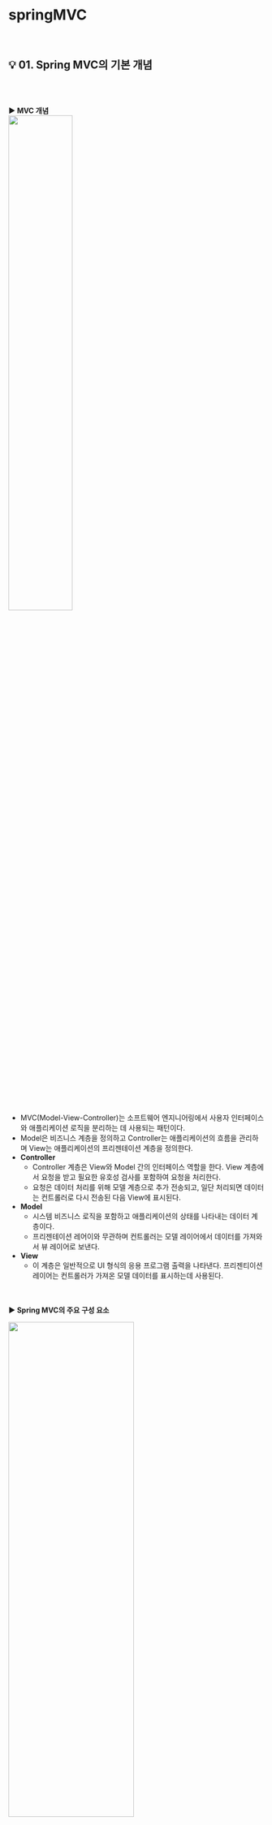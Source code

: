 # springMVC
</br>

## :bulb: 01. Spring MVC의 기본 개념

</br></br>

<b> :arrow_forward: MVC 개념 </b>
</br>
<img src="https://user-images.githubusercontent.com/86214493/128589219-90e6c612-2037-40ed-a9b2-a21fadcf0415.png" width="50%" height="50%"/>

+ MVC(Model-View-Controller)는 소프트웨어 엔지니어링에서 사용자 인터페이스와 애플리케이션 로직을 분리하는 데 사용되는 패턴이다. 
+ Model은 비즈니스 계층을 정의하고 Controller는 애플리케이션의 흐름을 관리하며 View는 애플리케이션의 프리젠테이션 계층을 정의한다.
+ <b> Controller </b>
  * Controller 계층은 View와 Model 간의 인터페이스 역할을 한다. View 계층에서 요청을 받고 필요한 유호성 검사를 포함하여 요청을 처리한다.
  * 요청은 데이터 처리를 위해 모델 계층으로 추가 전송되고, 일단 처리되면 데이터는 컨트롤러로 다시 전송된 다음 View에 표시된다. 
+ <b> Model </b>
  * 시스템 비즈니스 로직을 포함하고 애플리케이션의 상태를 나타내는 데이터 계층이다.
  * 프리젠테이션 레어이와 무관하며 컨트롤러는 모델 레이어에서 데이터를 가져와서 뷰 레이어로 보낸다.
+ <b> View </b>
  * 이 계층은 일반적으로 UI 형식의 응용 프로그램 출력을 나타낸다. 프리젠티이션 레이어는 컨트롤러가 가져온 모델 데이터를 표시하는데 사용된다. 

</br></br>
<b> :arrow_forward: Spring MVC의 주요 구성 요소 </b>

<img src="https://user-images.githubusercontent.com/86214493/128589240-bbc8d242-6673-406b-a426-5349d4878a73.png" width="70%" height="50%"/>

</br>

+ <b> DispatcherServlet : </b> 클라이언트의 요청을 전달 받는다.
+ <b> HandlerMapping : </b> 클라이언트의 요청 URL을 어떤 컨트롤러가 처리할지를 결정한다. 
+ <b> HandlerAdapter : </b> 컨트롤러 안에 있는 메소드들 중에 적합한 메소드를 선택해준다.
+ <b> Controller : </b> 클라이언트 요청을 처리한 뒤, 그 결과를 DispatcherServlet에게 알려준다. 
+ <b> ViewResolver : </b> 가장 적합한 View를 찾아준다.
+ <b> View : </b> 컨트롤러의 처리 결과 화면을 생성한다. 
+ <b> ModelAndView : </b> 데이터와 뷰의 이름을 전달하는 객체
+ <b> Model : </b> 뷰에 데이터만을 전달하기 위한 객체


</br></br>

<b> :arrow_forward: Spring MVC의 처리 순서 </b>

1. 클라이언트가 서버에 어떤 요청을 한다면 스프링에서 제공하는 DispatcherServlet이라는 서블릿이 요청을 가로챈다. (web.xml에 설정)
</br></br>
3. 요청을 가로챈 DispatcherServlet은 HandlerMapping에게 어떤 컨트롤러에게 요청을 위임하면 좋을지 물어본다.
(HandlerMapping은 setvlet-context.xml에서 @controller로 등록한 것들을 이미 스캔해서 찾아놨기 때문에 어느 컨트롤러에게 요청을 위임해야할지 알고 있다.)
</br></br>
3. 요청에 매핑된 컨트롤러가 있다면 @RequestMapping을 통하여 요청을 처리할 메서드에게 도달한다.
</br></br>
4. 컨트롤러에서는 해당 요청을 처리할 <b> Service </b>를 <b> 주입(DI) 받아 </b> 비즈니스 로직을 Service에게 위임하게 된다.
</br></br>
5. Service에서는 요청에 필요한 작업 대부분(코딩)을 담당하여 데이터베이스에 접근이 필요하면 <b> DAO </b> 를 주입받아 DB처리는 DAO에게 위임하게 된다.
</br></br>
6.  DAO는 mybatis(또는 hibernate 등) 설정을 이용해서 SQL 쿼리를 날려 DB에 저장되어 있는 정보를 받아 서비스에게 다시 돌려준다.
(이때, 보통 Request와 함께 날라온 DTO 객체로부터 DB 조회에 필요한 데이터를 받아와 쿼리를 만들어 보내고, 결과로 받은 Entity 객체를 가지고 Response에 필요한 DTO 객체로 변환한다.)
</br></br>
7. 모든 비지니스 로직을 끝낸 Service가 결과물을 컨트롤러에게 넘긴다.
</br></br>
8. 결과물을 받은 컨트롤러는 필요에 따라 Model 객체에 결과물을 넣거나, 어떤 View(jsp) 파일을 보여줄 것인지 등의 정보를 담아 DispatcherServlet에게 보낸다.
</br></br>
9. DispatcherServlet은 viewResolver에게 받은 뷰의 대한 정보를 넘긴다.
</br></br>
10. viewResolver는 해당 JSP를 찾아서 (응답할 View를 찾음) Dispatcher에게 알려준다.
(servlet-context.xml에서 suffix, prefix를 통해 /WEB-INF/views/index.jsp 이렇게 만들어주는것도 viewResolver)
</br></br>
11. Dispatcher은 응답할 view에게 Render를 지시하고 View는 응답 로직을 처리한다.
</br></br>
12. 결과적으로 DispatcherServlet이 클라이언트에게 렌더링된 View를 응답한다. 


</br></br></br>

## :bulb: 02. 프로젝트 셋팅

</br></br>

<b> :arrow_forward: DispatcherServlet </b>

> + Servlet/JSP에서 사용자 요청이 발생하면 이 요청 정보를 해석하고 개발자가 만든 코드를 동작시키는 첫번째 서블릿이다.
> + Spring MVC는 DispatcherServlet을 확대하여 Spring Framework가 가지고 있는 기능을 사용할 수 있도록 이 클래스를 재정의하고 있다.
> + Spring MVC 프로젝트 설정에서 가장 먼저 해야 하는 일은 DispatcherServlet 클래스를 Spring MVC에서 재정의한 클래스로 설정하는 일이다. 

</br>

<b> :arrow_forward: 설정 방식 </b>
> + Spring MVC 프로젝트를 설정하는 방식은 XML을 이용하는 방법과 Java 코드를 활용하는 방법이 있다.

</br>

 #### <b> :eyes: 공통 </b>

 + <b> 프로젝트 생성 </b>
   + File -> New -> Dynamic Web Project 
   + 프로젝트 마우스 오른쪽 버튼 -> Configure -> Convert to Maver Project

</br>

<img src="https://user-images.githubusercontent.com/86214493/128590537-ae98229f-f447-485c-815d-14dde9df1e3f.png" width="40%" height="50%"/>
<img src="https://user-images.githubusercontent.com/86214493/128590543-191c1e10-3ed1-46c0-8122-e593d9677a97.png" width="40%" height="50%"/>
<img src="https://user-images.githubusercontent.com/86214493/128590552-4080ee51-dbf3-42db-8e58-ab8f80b05c84.png" width="40%" height="50%"/>

</br>

 + <b> pom.xml </b>

 <b> &nbsp;  &nbsp; &nbsp; □ servlet-api </b>
 
 </br>
 
<img src="https://user-images.githubusercontent.com/86214493/128590784-efc9dda5-0d56-4419-8cdf-0a98108005d5.png" width="40%" height="50%"/>
    
</br>
    
 ```xml
     <!-- https://mvnrepository.com/artifact/javax.servlet/javax.servlet-api -->
     <dependency>
        <groupId>javax.servlet</groupId>
        <artifactId>javax.servlet-api</artifactId>
        <version>4.0.1</version>
        <scope>provided</scope>
     </dependency>
 ```
    
 </br></br>
    
 <b> &nbsp; &nbsp;  &nbsp; □ jsp-api </b>
 
 </br>
 
 <img src="https://user-images.githubusercontent.com/86214493/128590847-d80cab62-fd45-40fc-be7d-63313c34ad97.png" width="40%" height="50%"/>
    
 </br>
    
 ```xml

    <!-- https://mvnrepository.com/artifact/javax.servlet.jsp/javax.servlet.jsp-api -->
   <dependency>
       <groupId>javax.servlet.jsp</groupId>
       <artifactId>javax.servlet.jsp-api</artifactId>
       <version>2.3.3</version>
       <scope>provided</scope>
   </dependency>

 ```

  </br></br>

  <b> &nbsp; &nbsp; &nbsp; □  jstl </b>
    
   </br>
   
   <img src="https://user-images.githubusercontent.com/86214493/128590898-891368fe-e419-4394-b4f2-fba42a721988.png" width="40%" height="50%"/>
   
   </br>
   
   ```xml
   
    <!-- https://mvnrepository.com/artifact/javax.servlet/jstl -->
    <dependency>
        <groupId>javax.servlet</groupId>
        <artifactId>jstl</artifactId>
        <version>1.2</version>
    </dependency>
    
   ```
   </br></br>


 <b> &nbsp; &nbsp; □ Spring Web Mvc </b>
    
   </br>
   
  <img src="https://user-images.githubusercontent.com/86214493/128590934-6262e5a8-c327-4155-a982-6f287244f70e.png" width="40%" height="50%"/>
   
   </br>

   ```xml
    
    <!-- https://mvnrepository.com/artifact/org.springframework/spring-webmvc -->
   <dependency>
       <groupId>org.springframework</groupId>
       <artifactId>spring-webmvc</artifactId>
       <version>5.2.2.RELEASE</version>
   </dependency>

   ```

</br></br>

 + 정리
 
 ```xml
 
  <!-- 라이브러리 버전관리 -->
	<properties>
   <javax.servlet-version>4.0.1</javax.servlet-version>
   <javax.servlet.jsp-version>2.3.3</javax.servlet.jsp-version>
   <javax.servlet-version>1.2</javax.servlet-version>
   <org.springframework-version>5.2.2.RELEASE</org.springframework-version>
   <!-- <org.springframework-version>4.3.25.RELEASE</org.springframework-version> -->
	</properties>

	<!-- 라이브러리 셋팅 -->
	<dependencies>

		<!-- https://mvnrepository.com/artifact/javax.servlet/javax.servlet-api -->
		<dependency>
			<groupId>javax.servlet</groupId>
			<artifactId>javax.servlet-api</artifactId>
			<version>4.0.1</version>
			<scope>provided</scope>
		</dependency>

		<!-- https://mvnrepository.com/artifact/javax.servlet.jsp/javax.servlet.jsp-api -->
		<dependency>
			<groupId>javax.servlet.jsp</groupId>
			<artifactId>javax.servlet.jsp-api</artifactId>
			<version>${javax.servlet.jsp-version}</version>
			<scope>provided</scope>
		</dependency>

		<!-- https://mvnrepository.com/artifact/javax.servlet/jstl -->
		<dependency>
			<groupId>javax.servlet</groupId>
			<artifactId>jstl</artifactId>
			<version>${javax.servlet-version}</version>
		</dependency>

		<!-- https://mvnrepository.com/artifact/org.springframework/spring-webmvc -->
		<dependency>
			<groupId>org.springframework</groupId>
			<artifactId>spring-webmvc</artifactId>
			<version>5.2.2.RELEASE</version>
		</dependency>

	</dependencies>


 ```
 
 </br></br></br>
 
  #### <b> :eyes: XML로 셋팅하기 </b>
 
 </br>
 
&nbsp;  :star: <b> (1) web.xml 설정 </b>

● <b> DispatcherServlet </b> </br>
> &nbsp; □ 웹 애플리케이션에서 최초 사용자 요청이 발생하면 가장 먼저 DispatcherServlet이 사용자의 요청을 받는다. </br>
> &nbsp; □ 따라서 개발자는 DispatcherServlet을 서블릿으로 등록해주는 과정을 설정해주어야 한다. </br>
> &nbsp; □ (따로 정의해주지 않으면 Apache tomcat의 web.xml에서 정의한 default servlet이 실행하게 된다.) 
> &nbsp; □ (각 WAS는 서블릿 매핑에 존재하지 않는 요청을 처리하기 위한 디폴트 서블릿을 제공하고 있음) 

</br>

● <b> ApplicationContext 설정 </b> </br>
> &nbsp; □ Spring MVC로 만든 웹 애플리케이션에서 대한 설정을 하는 파일 </br>

</br>

   <img src="https://user-images.githubusercontent.com/86214493/128593502-5eb392e7-3bb1-490b-9225-edfa387539b3.png" width="50%" height="50%"/>
  

```xml

	<!-- 현재 웹 애플리케이션에서 받아들이는 모든 요청에 대해 appServlet이라는 이름으로 정의되어 있는 서블릿을 사용 -->
	<servlet-mapping>
		<servlet-name>appServlet</servlet-name>
		<url-pattern>/</url-pattern> <!-- 모든 URL에 접속하면 이 DispatcherServlet이 받는다. -->
	</servlet-mapping>

	<!-- 요청 정보를 분석해서 컨트롤러를 선택하는 서블릿을 지정 -->
	<servlet>
		<servlet-name>appServlet</servlet-name>
		<!-- Spring MVC에서 제공하고 있는 기본 서블릿을 지정 -->
		<servlet-class>org.springframework.web.servlet.DispatcherServlet</servlet-class>
		
		<!-- Spring MVC 설정을 위한 xml 파일을 지정 -->
		<!-- DispatcherServlet을 등록할 때 초기 파라미터로 스프링 설정파일도 같이 설정 -->
		<init-param>
			<param-name>contextConfigLocation</param-name>
			<param-value>/WEB-INF/config/servlet-context.xml</param-value>
		</init-param>
		
		<load-on-startup>1</load-on-startup>
		
	</servlet>


```

</br></br>

● <b> RootContext 파일 설정 </b> </br>
> <b> root-context.xml </b>
> > &nbsp; □ 처음에 프로젝트를 생성하면 아무 내용도 없다. RootContext 파일은 공통 빈을 설정하는 곳으로 주로 View 지원을 제외한 Spring MVC 프로젝트 수행 시 사용할 Bean들을 정의한다. </br>
> > &nbsp; □ Service/Repository(DAO)/DB/log 등 비지니스 로직과 관련된 설정을 해준다. 


<img src="https://user-images.githubusercontent.com/86214493/128593922-73944b0d-6bcf-4eb3-9a6c-e6ca473cfa4d.png" width="35%" height="50%"/>


</br>


```xml


	<!-- Bean을 정의할 xml 파일을 지정한다. -->
	<context-param>
		<param-name>contextConfigLocation</param-name>
		<param-value>/WEB-INF/config/root-context.xml</param-value>
	</context-param>

	<!-- 리스너설정 -->
	<listener>
		<listener-class>org.springframework.web.context.ContextLoaderListener</listener-class>
	</listener>

```

</br></br>


● <b> 파라미터 필터 설정 </b> </br>
> &nbsp; □ 파라미터에 한글이 있을 경우를 위해 인코딩을 설정한다. </br>

```xml
	
<!-- 파라미터 인코딩 필터 설정 -->
	<filter>
		<filter-name>encodingFilter</filter-name>
		<filter-class>org.springframework.web.filter.CharacterEncodingFilter</filter-class>
		<init-param>
			<param-name>encoding</param-name>
			<param-value>UTF-8</param-value>
		</init-param>
		<init-param>
			<param-name>forceEncoding</param-name>
			<param-value>true</param-value>
		</init-param>
	</filter>

	<filter-mapping>
		<filter-name>encodingFilter</filter-name>
		<url-pattern>/*</url-pattern>
	</filter-mapping>

```

</br> </br> 

&nbsp;  :star: <b> (2) servlet-context.xml (스프링 설정파일) </b>
+ 스프링 설정 파일은 클래스로부터 객체(bean)를 생성하고 조립하는 역할을 한다.
+ DispatcherServlet을 등록할 때 contextConfigLocation 이름으로 초기화 파라미터를 servlet-context.xml로 지정하고 있는데 이때 지정된 servlet-context.xml 파일이 스프링 설정의 역할을 하는 파일이다. 

</br>

![image](https://user-images.githubusercontent.com/86214493/128594208-db3a6e7a-2575-4f0c-9d63-316598328267.png)

</br>

+  ``` <annotation-driven/> ``` </br>
	+ Spring MVC 컴포넌트들을 디폴트 설정을 통해 활성화한다. </br>
	+ @Controller에 요청을 보내기 위해 필요한 HandlerMapping과 HandlerAdapter를 Bean으로 등록한다. </br>

</br>

+ ``` <context:component-scan base-package=""/> ``` </br>
	+ 스캔할 bean들이 모여있는 패키지를 지정한다. </br>

</br>

 + <b> viewResolver </b> </br>
	+ Controller의 메서드에서 반환하는 문자열 앞 뒤에 붙힐 경로 정보를 셋팅한다. 
 ![image](https://user-images.githubusercontent.com/86214493/128594674-029d237e-ab36-4be4-8891-9cccb84d0cc9.png)

``` xml

	<beans:bean class="org.springframework.web.servlet.view.InternalResourceViewResolver">
		<beans:property name="prefix" value="/WEB-INF/views/"/>
		<beans:property name="suffix" value=".jsp"/>
	</beans:bean>
	

```

</br>

 + <b> 정적파일 설정
 	+ 정적파일(이미지, 사운드, 동영상, JS, CSS 등등) 경로 셋팅  
 
 ![image](https://user-images.githubusercontent.com/86214493/128594776-8f32fc72-4128-475d-9869-bdcc5f101d23.png)

 </br></br></br>
 
  #### <b> :eyes: Java로 셋팅하기 </b>

</br>

&nbsp;  :star: <b> (1) web.xml 설정 -> 방법 1 : WebApplicationInitializer 인터페이스 구현 </b>
+ onStartUp 메서드를 구현 

</br>

+ String MVC 프로젝트 설정을 위해 작성하는 클래스의 객체를 생성

```java

	AnnotationConfigWebApplicationContext servletAppContext = new AnnotationConfigWebApplicationContext();
	servletAppContext.register(ServletAppContext.class);	

```

</br>

+ 요청 발생 시 요청을 처리하는 서블릿을 DispatcherServlet으로 설정한다. 


```java
	
	DispatcherServlet dispatcherServlet = new DispatcherServlet(servletAppContext);
	ServletRegistration.Dynamic servlet = servletContext.addServlet("dispatcher", dispatcherServlet); 
	
	// 부가 설정
	servlet.setLoadOnStartup(1); //가장 먼저 로드하겠다.
	servlet.addMapping("/"); // url 매핑시 '/*'로 지정하면 안된다.
	
```

+ bean을 정의하는 클래스를 지정 (root-context.xml) 

```java

	AnnotationConfigWebApplicationContext rootAppContext = new AnnotationConfigWebApplicationContext();
	rootAppContext.register(RootAppContext.class);

	// 리스터 설정
	ContextLoaderListener listener = new ContextLoaderListener(rootAppContext);
	servletContext.addListener(listener);
	
```

</br>

+ 파라미터 인코딩 설정

```java

	FilterRegistration.Dynamic filter = servletContext.addFilter("encodingFilter", CharacterEncodingFilter.class);
	filter.setInitParameter("encoding", "UTF-8");
	filter.addMappingForServletNames(null, false, "dispatcher");
	
```

</br>
</br>

&nbsp;  :star: <b> (2) web.xml 설정 -> 방법 2 : AbstractAnnotationConfigDispatcherServletInitializer 상속 </b>
+ Spring 3.2부터 추가된 클래스 
+ WebApplicationInitializer 보다 사용하기 쉽지만 이미 구현된 것을 가져다 쓰는 것이기 때문에 새로운 내용을 추가로 수정해서 사용하기가 어려움

```java
	
	
public class SpringConfigClass extends AbstractAnnotationConfigDispatcherServletInitializer{

	//DispatcherServlet에 매핑할 요청 주소를 셋팅한다.
	@Override
	protected String[] getServletMappings() {
		return new String[] {"/"};
	}
	
	//Spring MVC 프로젝트 설정을 위한 클래스를 지정한다. 
	@Override
	protected Class<?>[] getServletConfigClasses() {
		return new Class[] {ServletAppContext.class};
	}
	
	//프로젝트에서 사용할 Bean들을 정의하기 위한 클래스를 지정한다.
	@Override
	protected Class<?>[] getRootConfigClasses() {
		return new Class[] {RootAppContext.class};
	}
	
	//파라미터 인코딩 필터 설정
	@Override
	protected Filter[] getServletFilters() {
		CharacterEncodingFilter encodingFilter = new CharacterEncodingFilter();
		encodingFilter.setEncoding("UTF-8");
		return new Filter[] {encodingFilter};
	}
	
}


```

</br>
</br>

&nbsp;  :star: <b> (3) servlet-context.xml -> WebMvcConfigurer 인터페이스 구현 </b>

+ @Configuration
	+ 어노테이션기반 환경구성을 돕는다.
	+ 이 어노테이션을 구현함으로써 클래스가 하나 이상의 @Bean 메소드를 제공하고 스프링 컨테이너가 Bean 정의를 생성하고 런타임시 그 Bean들이 요청들을 처리할 것을 선언하게 된다.

+ @EnableWebMvc
	+ @EnableWebMvc 어노테이션을 사용하면 Spring Framework에서 여러 Config 값을 알아서 셋팅해준다.
	
+ @ComponentScan
	+ 스캔할 패키지를 지정 

</br>

```java

//Spring MVC 프로젝트에 관련된 설정을 하는 클래스
@Configuration
@EnableWebMvc // <- Controller 어노테이션이 셋팅되어 있는 클래스를 Controller로 등록한다.
@ComponentScan("chap02.controller") // <- 스캔할 패키지를 지정
public class ServletAppContext implements WebMvcConfigurer{
	
	//Controller의 메서드가 반환하는 jsp의 이름 앞뒤에 경로와 확장자를 붙여주도록 설정한다.
	@Override
	public void configureViewResolvers(ViewResolverRegistry registry) {
		WebMvcConfigurer.super.configureViewResolvers(registry);
		registry.jsp("/WEB-INF/views/",".jsp");
	}
	
	//정적파일의 경로를 매핑한다.
	@Override
	public void addResourceHandlers(ResourceHandlerRegistry registry) {
		WebMvcConfigurer.super.addResourceHandlers(registry);
		registry.addResourceHandler("/**").addResourceLocations("/resources/");
	}
	
}

```

</br>
</br>

&nbsp;  :star: <b> (4) root-context.xml -> 상속없음 </b>

```java
	//프로젝트 작업시 사용할 bean을 정의하는 클래스
	@Configuration
	public class RootAppContext {

	}

```

